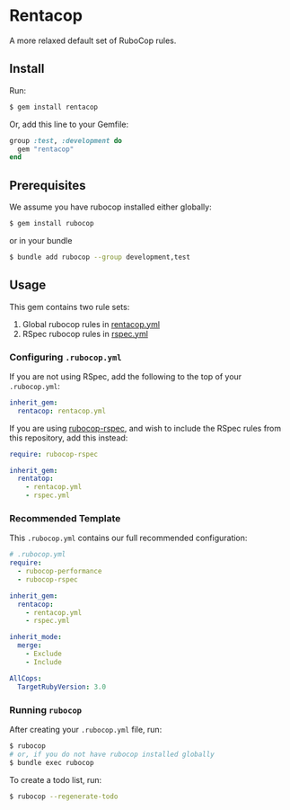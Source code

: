 # Rentacop

A more relaxed default set of RuboCop rules.

## Install

Run:

```bash
$ gem install rentacop
```

Or, add this line to your Gemfile:

```ruby
group :test, :development do
  gem "rentacop"
end
```

## Prerequisites

We assume you have rubocop installed either globally:

```bash
$ gem install rubocop
```

or in your bundle

```bash
$ bundle add rubocop --group development,test
```

## Usage

This gem contains two rule sets:

1. Global rubocop rules in [rentacop.yml](rentacop.yml)
2. RSpec rubocop rules in [rspec.yml](rspec.yml)

### Configuring `.rubocop.yml`

If you are not using RSpec, add the following to the top of your `.rubocop.yml`:


```yaml
inherit_gem:
  rentacop: rentacop.yml
```

If you are using [rubocop-rspec](https://github.com/rubocop/rubocop-rspec), and wish to include the RSpec rules from this repository, add this instead:

```yaml
require: rubocop-rspec

inherit_gem:
  rentatop:
    - rentacop.yml
    - rspec.yml
```

### Recommended Template

This `.rubocop.yml` contains our full recommended configuration:


```yaml
# .rubocop.yml
require:
  - rubocop-performance
  - rubocop-rspec

inherit_gem:
  rentacop:
    - rentacop.yml
    - rspec.yml

inherit_mode:
  merge:
    - Exclude
    - Include

AllCops:
  TargetRubyVersion: 3.0
```

### Running `rubocop`

After creating your `.rubocop.yml` file, run:

```bash
$ rubocop
# or, if you do not have rubocop installed globally
$ bundle exec rubocop
```

To create a todo list, run:

```bash
$ rubocop --regenerate-todo
```

